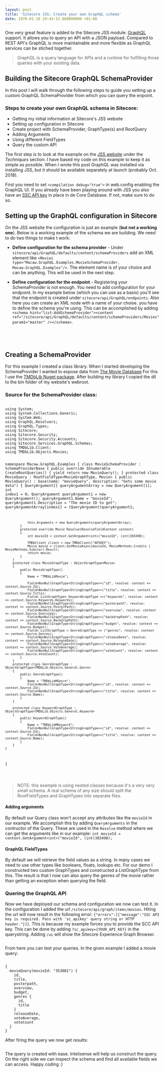 ```yaml
---
layout: post
title: 'Sitecore JSS: Create your own GraphQL schema'
date: 1970-01-18 19:43:13.000000000 +01:00
---
```

<p>One very great feature is added to the Sitecore JSS module: <a href="https://graphql.org" target="_blank">GraphQL</a> support. It allows you to query an API with a JSON payload. Compared to REST API's GraphQL is more maintainable and more flexible as GraphQL services can be stiched together.</p>
<blockquote>
<p>GraphQL is a query language for APIs and a runtime for fulfilling those queries with your existing data.</p>
</blockquote>
<h2 id="buildingthesitecoregraphqlschemaprovider">Building the Sitecore GraphQL SchemaProvider</h2>
<p>In this post I will walk through the following steps to guide you setting up a custom GraphQL SchemaProvider from which you can query the enpoint.</p>
<h3 id="stepstocreateyourowngraphqlschemainsitecore">Steps to create your own GraphQL schema in Sitecore:</h3>
<ul>
<li>Getting my initial information at Sitecore's JSS website</li>
<li>Setting up configuration in Sitecore</li>
<li>Create project with SchemaProvider, GraphType(s) and RootQuery</li>
<li>Adding Arguments</li>
<li>Using different FieldTypes</li>
<li>Query the custom API</li>
</ul>
<p>The first step is to look at the example on the <a href="https://jss.sitecore.net/docs/techniques/graphql/graphql-overview">JSS website</a> under the <em>Techniques</em> section. I have based my code on this example to keep it as simple as possible. When I wrote this post GraphQL was installed via installing JSS, but it should be available separately at launch (probably Oct. 2018).</p>
<p>First you need to set <code>&lt;compilation debug=&quot;true&quot;&gt;</code> in web.config enabling the GraphQL UI. If you already have been playing around with JSS you also have an <a href="https://doc.sitecore.net/sitecore_experience_platform/developing/developing_with_sitecore/sitecoreservicesclient/api_keys_for_the_odata_item_service">SSC API key</a> in place in de Core Database. If not, make sure to do so.</p>
<h2 id="settingupthegraphqlconfigurationinsitecore">Setting up the GraphQL configuration in Sitecore</h2>
<p>On the JSS website the configuration is just an example (<strong>but not a working one</strong>). Below is a working example of the schema we are building. We need to do two things to make t work:</p>
<ul>
<li>
<p><strong>Define configuration for the schema provider</strong> - Under <code>sitecore/api/GraphQL/defaults/content/schemaProviders</code> add an XML element like <code>&lt;Movies type=&quot;Macaw.GraphQL.Examples.MovieSchemaProvider, Macaw.GraphQL.Examples&quot;/&gt;</code>. The element name is of your choice and can be anything. This will be used in the next step.</p>
</li>
<li>
<p><strong>Define configuration for the endpoint</strong> - Registering your SchemaProvider is not enough. You need to add configuration for your endpoint. In my example below (which you can use as a basis) you'll see that the endpoint is created under <code>sitecore/api/GraphQL/endpoints</code>. Also here you can create an XML node with a name of your choise. you have to define the schema you're using. This can be accomplished by adding <code>&lt;schema hint=&quot;list:AddSchemaProvider&quot;&gt;&lt;content ref=&quot;/sitecore/api/GraphQL/defaults/content/schemaProviders/Movies&quot; param1=&quot;master&quot; /&gt;&lt;/schema&gt;</code>.</p>
</li>
</ul>
<pre class="line-numbers"><code class="language-markup">
<script type="text/plain">
<configuration xmlns:patch="http://www.sitecore.net/xmlconfig/" 
    xmlns:set="http://www.sitecore.net/xmlconfig/set/" 
    xmlns:role="http://www.sitecore.net/xmlconfig/role/">
    <sitecore>
        <api>
            <GraphQL>
            
                <defaults>
                    <content>
                        <schemaProviders>
                            <Movies type="Macaw.GraphQL.Examples.MovieSchemaProvider, Macaw.GraphQL.Examples"/>
                        </schemaProviders>
                    </content>
                </defaults>

                <endpoints>
                    <movies url="/sitecore/api/graph/items/movies" type="Sitecore.Services.GraphQL.Hosting.GraphQLEndpoint, Sitecore.Services.GraphQL.NetFxHost" resolve="true">
                        <url>$(url)</url>

                        <enabled role:require="!ContentDelivery">true</enabled>
                        <enabled role:require="ContentDelivery">false</enabled>

                        <gui role:require="!ContentDelivery">DebugOnly (follow web.config compilation setting)</gui>
                        <gui role:require="ContentDelivery">false</gui>

                        <schema hint="list:AddSchemaProvider">
                            <content ref="/sitecore/api/GraphQL/defaults/content/schemaProviders/Movies" param1="master" />
                        </schema>
                        <security ref="/sitecore/api/GraphQL/defaults/security/publicService" />
                        <performance ref="/sitecore/api/GraphQL/defaults/performance/standard" />
                        <cache type="Sitecore.Services.GraphQL.Hosting.QueryTransformation.Caching.GraphQLQueryCache, Sitecore.Services.GraphQL.NetFxHost">
                            <param desc="name">$(url)</param>
                            <param desc="maxSize">10MB</param>
                        </cache>
                        <extenders hint="list:AddExtender">
                        </extenders>
                    </movies>

                </endpoints>
            </GraphQL>
        </api>
    </sitecore>
</configuration>

</script>
<p></code></pre></p>
<h2 id="creatingaschemaprovider">Creating a SchemaProvider</h2>
<p>For this example I created a class library. When I started developing the SchemaProvider I wanted to expose data from <a href="https://www.themoviedb.org/">The Movie Database</a> For this I use the <a href="https://github.com/LordMike/TMDbLib">TMDbLib Nuget package</a>. After building my library I copied the dll to the bin folder of my website's webroot.</p>
<h3 id="sourcefortheschemaproviderclass">Source for the SchemaProvider class:</h3>
<pre class="line-numbers"><code class="language-csharp">
using System;
using System.Collections.Generic;
using System.Web;
using GraphQL.Resolvers;
using GraphQL.Types;
using Sitecore;
using Sitecore.Security;
using Sitecore.Security.Accounts;
using Sitecore.Services.GraphQL.Schemas;
using TMDbLib.Client;
using TMDbLib.Objects.Movies;

namespace Macaw.GraphQL.Examples
{
    class MovieSchemaProvider : SchemaProviderBase
    {
        public override IEnumerable<FieldType> CreateRootQueries()
        {
            yield return new MovieQuery();
        }
        protected class MovieQuery : RootFieldType<MovieGraphType, Movie>
        {
            public MovieQuery() : base(name: "movieQuery", description: "Gets some movie data")
            {
                QueryArgument[] queryArgumentArray = new QueryArgument[1];
                int index1 = 0;
                QueryArgument<StringGraphType> queryArgument1 = new QueryArgument<StringGraphType>();
                queryArgument1.Name = "movieId";
                queryArgument1.Description = "The movie ID to get";
                queryArgumentArray[index1] = (QueryArgument)queryArgument1;

                this.Arguments = new QueryArguments(queryArgumentArray);
            }
            protected override Movie Resolve(ResolveFieldContext context)
            {
                int movieId = context.GetArgument<int>("movieId", (int)383498);

                TMDbClient client = new TMDbClient("APIKEY");
                Movie movie = client.GetMovieAsync(movieId, MovieMethods.Credits | MovieMethods.Similar).Result;
                return movie;
            }
        }
        protected class MovieGraphType : ObjectGraphType<Movie>
        {
            public MovieGraphType()
            {
                Name = "TMDbLibMovie";

                Field<NonNullGraphType<StringGraphType>>("id", resolve: context => context.Source.Id);
                Field<NonNullGraphType<StringGraphType>>("title", resolve: context => context.Source.Title);
                Field< ListGraphType< KeywordGraphType >>("keywords", resolve: context => context.Source.Keywords.Keywords);
                Field<NonNullGraphType<StringGraphType>>("posterpath", resolve: context => context.Source.PosterPath);
                Field<NonNullGraphType<StringGraphType>>("overview", resolve: context => context.Source.Overview);
                Field<NonNullGraphType<StringGraphType>>("backdropPath", resolve: context => context.Source.BackdropPath);
                Field<NonNullGraphType<StringGraphType>>("budget", resolve: context => context.Source.Budget);
                Field< ListGraphType < GenreGraphType >> ("genres", resolve: context => context.Source.Genres);
                Field<NonNullGraphType<StringGraphType>>("releaseDate", resolve: context => context.Source.ReleaseDate);
                Field<NonNullGraphType<StringGraphType>>("voteAverage", resolve: context => context.Source.VoteAverage);
                Field<NonNullGraphType<StringGraphType>>("voteCount", resolve: context => context.Source.VoteCount);
            }
        }
        protected class GenreGraphType : ObjectGraphType<TMDbLib.Objects.General.Genre>
        {
            public GenreGraphType()
            {
                Name = "TMDbLibMGenre";
                Field<NonNullGraphType<StringGraphType>>("id", resolve: context => context.Source.Id);
                Field<NonNullGraphType<StringGraphType>>("title", resolve: context => context.Source.Name);
            }
        }

        protected class KeywordGraphType : ObjectGraphType<TMDbLib.Objects.General.Keyword>
        {
            public KeywordGraphType()
            {
                Name = "TMDbLibMKeyword";
                Field<NonNullGraphType<StringGraphType>>("id", resolve: context => context.Source.Id);
                Field<NonNullGraphType<StringGraphType>>("title", resolve: context => context.Source.Name);
            }
        }
    }
}

</code></pre>
<blockquote>
<p>NOTE: this example is using nested classes because it's a very very small schema. A real schema of any size should split the RootFieldTypes and GraphTypes into separate files.</p>
</blockquote>
<h4 id="addingarguments">Adding arguments</h4>
<p>By default our Query class won't accept any attributes like the <code>movieId</code> in our example. We accomplish this by adding <code>QueryArguments</code> in the contructor of the Query. These are used in the <code>Resolve</code> method where we can get the arguments like in our example: <code>int movieId = context.GetArgument&lt;int&gt;(&quot;movieId&quot;, (int)383498);</code></p>
<h4 id="graphqlfieldtypes">GraphQL FieldTypes</h4>
<p>By default we will retrieve the field values as a string. In many cases we need to use other types like booleans, floats, lookups etc. For our demo I constructed two custom GraphTypes and constructed a ListGraphType from this. The result is that I now can also query the genres of the movie rather than getting an exception when querying the field.</p>
<h3 id="queringthegraphqlapi">Quering the GraphQL API</h3>
<p>Now we have deployed our schema and configuration we now can test it. In the configuration I added the url <code>/sitecore/api/graph/items/movies</code>. Hiting the url will now result in the following error: <code>{&quot;errors&quot;:[{&quot;message&quot;:&quot;SSC API key is required. Pass with 'sc_apikey' query string or HTTP header.&quot;}]}</code>. This is because my example forces you to provide the SCC API key. This can be done by adding <code>?sc_apikey={YOUR_API_KEY}</code> in the querystring. Adding <code>/ui</code> will show the Sitecore Experience Graph Browser.</p>
<p><img src="/content/images/2018/09/2018-09-07-11_35_43-Desktop.png" alt=""></p>
<p>From here you can test your queries. In the given example I added a movie query:</p>
<pre><code class="line-numbers language-javascript">
{
  movieQuery(movieId: "353081") {
    id,
    title,
    posterpath,
    overview,
    budget,
    genres {
      id,
      title
    }
    releaseDate,
    voteAverage,
    voteCount
  }
}	
</code></pre>
<p>After firing the query we now get results:</p>
<p><img src="/content/images/2018/09/2018-09-07-11_47_39-Desktop.png" alt=""></p>
<p>The query is created with ease. Intelisense will help us construct the query. On the right side we can inspect the schema and find all available fields we can access. Happy coding :)</p>
